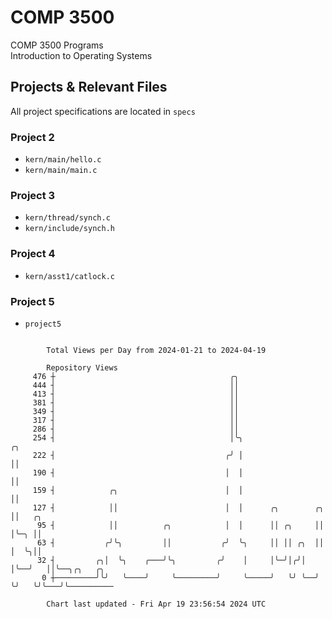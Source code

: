# COMP 3500
COMP 3500 Programs  
Introduction to Operating Systems  
## Projects & Relevant Files
All project specifications are located in `specs`
### Project 2
- `kern/main/hello.c`
- `kern/main/main.c`
### Project 3
- `kern/thread/synch.c`
- `kern/include/synch.h`
### Project 4
- `kern/asst1/catlock.c`
### Project 5
- `project5`

```

        Total Views per Day from 2024-01-21 to 2024-04-19

        Repository Views
     476 ┼                                       ╭╮
     444 ┤                                       ││
     413 ┤                                       ││
     381 ┤                                       ││
     349 ┤                                       ││
     317 ┤                                       ││
     286 ┤                                       ││
     254 ┤                                       │╰╮                    ╭╮
     222 ┤                                      ╭╯ │                    ││
     190 ┤                                      │  │                    ││
     159 ┤            ╭╮                        │  │                    ││
     127 ┤            ││                        │  │      ╭╮        ╭╮  ││   ╭╮
      95 ┤            ││          ╭╮            │  │      ││ ╭╮     ││  │╰─╮ ││
      63 ┤           ╭╯╰╮         ││           ╭╯  ╰╮     ││ ││ ╭╮  ││  │  ╰╮││
      32 ┤         ╭╮│  ╰╮    ╭───╯╰╮         ╭╯    │     │╰─╯│╭╯│  │╰──╯   ││╰──╮╭╮   ╭╮
       0 ┼─────────╯╰╯   ╰────╯     ╰─────────╯     ╰─────╯   ╰╯ ╰──╯       ╰╯   ╰╯╰───╯╰──────────

        Chart last updated - Fri Apr 19 23:56:54 2024 UTC
        
```
